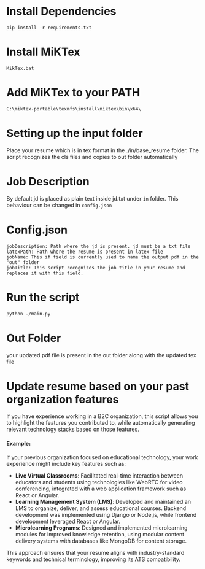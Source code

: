 # Install Dependencies

```
pip install -r requirements.txt
```

# Install MiKTex

```
MikTex.bat
```

# Add MiKTex to your PATH

```
C:\miktex-portable\texmfs\install\miktex\bin\x64\
```

# Setting up the input folder

Place your resume which is in tex format in the ./in/base_resume folder. The script recognizes the cls files 
and copies to out folder automatically

# Job Description

By default jd is placed as plain text inside jd.txt under `in` folder. This behaviour can be changed in `config.json`

# Config.json

```
jobDescription: Path where the jd is present. jd must be a txt file
latexPath: Path where the resume is present in latex file
jobName: This if field is currently used to name the output pdf in the "out" folder
jobTitle: This script recognizes the job title in your resume and replaces it with this field.
```

# Run the script


```
python ./main.py
```

# Out Folder

your updated pdf file is present in the out folder along with the updated tex file

# Update resume based on your past organization features

If you have experience working in a B2C organization, this script allows you to highlight the features you contributed to, while automatically generating relevant technology stacks based on those features.

#### Example:

If your previous organization focused on educational technology, your work experience might include key features such as:

- **Live Virtual Classrooms**: Facilitated real-time interaction between educators and students using technologies like WebRTC for video conferencing, integrated with a web application framework such as React or Angular.  
- **Learning Management System (LMS)**: Developed and maintained an LMS to organize, deliver, and assess educational courses. Backend development was implemented using Django or Node.js, while frontend development leveraged React or Angular.  
- **Microlearning Programs**: Designed and implemented microlearning modules for improved knowledge retention, using modular content delivery systems with databases like MongoDB for content storage.  

This approach ensures that your resume aligns with industry-standard keywords and technical terminology, improving its ATS compatibility.